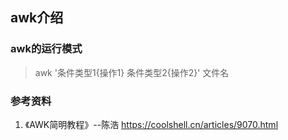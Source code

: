 ## awk介绍

### awk的运行模式
> awk '条件类型1{操作1} 条件类型2{操作2}' 文件名


### 参考资料
1. 《AWK简明教程》--陈浩 
https://coolshell.cn/articles/9070.html
